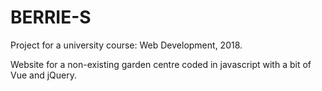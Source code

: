 # BERRIE-S

Project for a university course: Web Development, 2018.

Website for a non-existing garden centre coded in javascript with a bit of Vue and jQuery.
